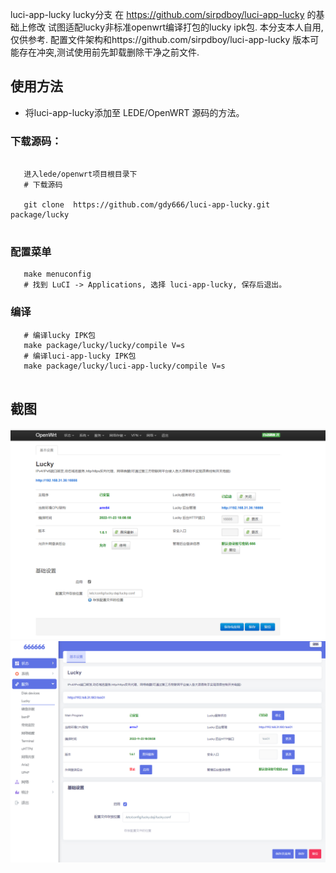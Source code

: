 
luci-app-lucky lucky分支
在 https://github.com/sirpdboy/luci-app-lucky 的基础上修改
试图适配lucky非标准openwrt编译打包的lucky ipk包.
本分支本人自用,仅供参考.
配置文件架构和https://github.com/sirpdboy/luci-app-lucky 版本可能存在冲突,测试使用前先卸载删除干净之前文件.





## 使用方法
   
- 将luci-app-lucky添加至 LEDE/OpenWRT 源码的方法。



### 下载源码：

 ```Brach 
 
    进入lede/openwrt项目根目录下
    # 下载源码
	
    git clone  https://github.com/gdy666/luci-app-lucky.git package/lucky
	
 ``` 
### 配置菜单

 ```Brach
    make menuconfig
	# 找到 LuCI -> Applications, 选择 luci-app-lucky, 保存后退出。
 ``` 
 
### 编译

 ```Brach 
    # 编译lucky IPK包
    make package/lucky/lucky/compile V=s
    # 编译luci-app-lucky IPK包
    make package/lucky/luci-app-lucky/compile V=s
    
 ```


## 截图
![](./previews/001.png)
![](./previews/002.png)